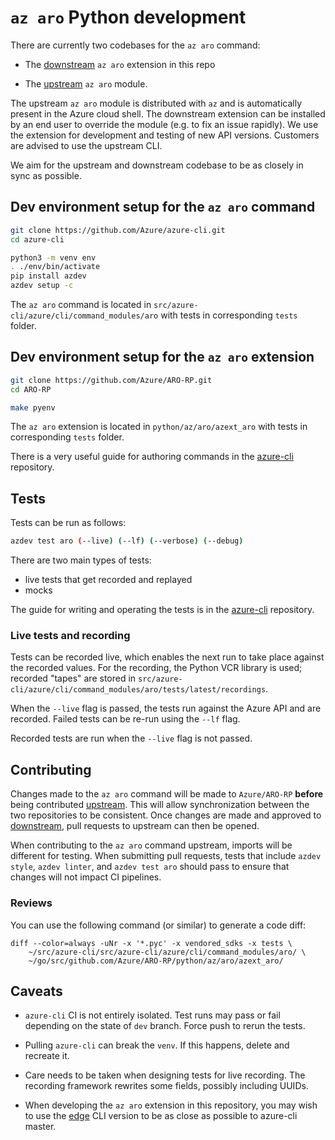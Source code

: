 # `az aro` Python development

There are currently two codebases for the `az aro` command:

* The [downstream](https://github.com/Azure/ARO-RP/tree/master/python/az/aro) `az
  aro` extension in this repo

* The
  [upstream](https://github.com/Azure/azure-cli/tree/dev/src/azure-cli/azure/cli/command_modules/aro)
  `az aro` module.

The upstream `az aro` module is distributed with `az` and is automatically
present in the Azure cloud shell.  The downstream extension can be installed by an
end user to override the module (e.g. to fix an issue rapidly).  We use the
extension for development and testing of new API versions.  Customers are
advised to use the upstream CLI.

We aim for the upstream and downstream codebase to be as closely in sync as
possible.


## Dev environment setup for the `az aro` command

```bash
git clone https://github.com/Azure/azure-cli.git
cd azure-cli

python3 -m venv env
. ./env/bin/activate
pip install azdev
azdev setup -c
```

The `az aro` command is located in `src/azure-cli/azure/cli/command_modules/aro`
with tests in corresponding `tests` folder.


## Dev environment setup for the `az aro` extension

```bash
git clone https://github.com/Azure/ARO-RP.git
cd ARO-RP

make pyenv
```

The `az aro` extension is located in `python/az/aro/azext_aro` with tests in
corresponding `tests` folder.

There is a very useful guide for authoring commands in the
[azure-cli](https://github.com/Azure/azure-cli/tree/dev/doc/authoring_command_modules)
repository.


## Tests

Tests can be run as follows:

```bash
azdev test aro (--live) (--lf) (--verbose) (--debug)
```

There are two main types of tests:

* live tests that get recorded and replayed
* mocks

The guide for writing and operating the tests is in the
[azure-cli](https://github.com/Azure/azure-cli/blob/dev/doc/authoring_tests.md)
repository.


### Live tests and recording

Tests can be recorded live, which enables the next run to take place against the
recorded values.  For the recording, the Python VCR library is used; recorded
"tapes" are stored in
`src/azure-cli/azure/cli/command_modules/aro/tests/latest/recordings`.

When the `--live` flag is passed, the tests run against the Azure API and are
recorded.  Failed tests can be re-run using the `--lf` flag.

Recorded tests are run when the `--live` flag is not passed.

## Contributing

Changes made to the `az aro` command will be made to `Azure/ARO-RP` **before**
being contributed
[upstream](https://github.com/Azure/azure-cli/tree/dev/src/azure-cli/azure/cli/command_modules/aro).
This will allow synchronization between the two repositories to be consistent.
Once changes are made and approved to
[downstream](https://github.com/Azure/ARO-RP/tree/master/python/az/aro), pull
requests to upstream can then be opened.

When contributing to the `az aro` command upstream, imports will be different
for testing. When submitting pull requests, tests that include `azdev style`,
`azdev linter`, and `azdev test aro` should pass to ensure that changes will not
impact CI pipelines.

### Reviews

You can use the following command (or similar) to generate a code diff:

```
diff --color=always -uNr -x '*.pyc' -x vendored_sdks -x tests \
    ~/src/azure-cli/src/azure-cli/azure/cli/command_modules/aro/ \
    ~/go/src/github.com/Azure/ARO-RP/python/az/aro/azext_aro/
```

## Caveats

* `azure-cli` CI is not entirely isolated.  Test runs may pass or fail depending
  on the state of `dev` branch.  Force push to rerun the tests.

* Pulling `azure-cli` can break the `venv`.  If this happens, delete and
  recreate it.

* Care needs to be taken when designing tests for live recording.  The recording
  framework rewrites some fields, possibly including UUIDs.

* When developing the `az aro` extension in this repository, you may wish to use
  the [edge](https://github.com/Azure/azure-cli#edge-builds) CLI version to be
  as close as possible to azure-cli master.
